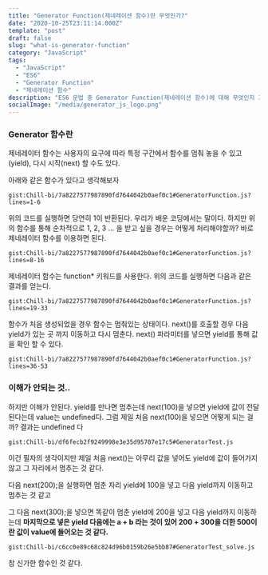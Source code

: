 ```yaml
---
title: "Generator Function(제네레이션 함수)란 무엇인가?"
date: "2020-10-25T23:11:14.000Z"
template: "post"
draft: false
slug: "what-is-generator-function"
category: "JavaScript"
tags:
  - "JavaScript"
  - "ES6"
  - "Generator Function"
  - "제네레이션 함수"
description: "ES6 문법 중 Generator Function(제네레이션 함수)에 대해 무엇인지 그리고 사용법을 알아보자"
socialImage: "/media/generator_js_logo.png"
---
```


### Generator 함수란
제네레이터 함수는 사용자의 요구에 따라 특정 구간에서 함수를 멈춰 놓을 수 있고(yield), 다시 시작(next) 할 수도 있다.

아래와 같은 함수가 있다고 생각해보자

`gist:Chill-bi/7a8227577987890fd7644042b0aef0c1#GeneratorFunction.js?lines=1-6`

위의 코드를 실행하면 당연히 1이 반환된다. 우리가 배운 코딩에서는 말이다. 하지만 위의 함수를 통해 순차적으로 1, 2, 3 ... 을 받고 싶을 경우는 어떻게 처리해야할까? 바로 제네레이터 함수를 이용하면 된다.

`gist:Chill-bi/7a8227577987890fd7644042b0aef0c1#GeneratorFunction.js?lines=8-16`

제네레이터 함수는 function* 키워드를 사용한다. 위의 코드를 실행하면 다음과 같은 결과를 얻는다.

`gist:Chill-bi/7a8227577987890fd7644042b0aef0c1#GeneratorFunction.js?lines=19-33`

함수가 처음 생성되었을 경우 함수는 멈춰있는 상태이다. next()를 호출할 경우 다음 yield가 있는 곳 까지 이동하고 다시 멈춘다. next() 파라미터를 넣으면 yield를 통해 값을 확인 할 수 있다.

`gist:Chill-bi/7a8227577987890fd7644042b0aef0c1#GeneratorFunction.js?lines=36-53`

### 이해가 안되는 것..
하지만 이해가 안된다. yield를 만나면 멈추는데 next(100)을 넣으면 yield에 값이 전달된다는데 value는 undefined다. 그럼 제일 처음 next(100)을 넣으면 어떻게 되는 걸까? 결과는 undefined 다

`gist:Chill-bi/df6fecb2f9249998e3e35d95707e17c5#GeneratorTest.js`

이건 필자의 생각이지만 제일 처음 next()는 아무리 값을 넣어도 yield에 값이 들어가지 않고 그 자리에서 멈추는 것 같다.

다음 next(200);을 실행하면 멈춘 자리 yield에 100을 넣고 다음 yield까지 이동하고 멈추는 것 같고

그 다음 next(300);을 넣으면 똑같이 멈춘 yield에 200을 넣고 다음 yield까지 이동하는데 **마지막으로 넣은 yield 다음에는 a + b 라는 것이 있어 200 + 300을 더한 500이란 값이 value에 들어오는 것 같다.**

`gist:Chill-bi/c6cc0e89c68c824d96b0159b26e5bb87#GeneratorTest_solve.js`

참 신가한 함수인 것 같다.
